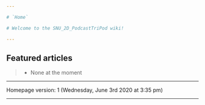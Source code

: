 ```yaml
---

# `Home`

# Welcome to the SNU_2D_PodcastTriPod wiki!

---
```


## Featured articles

> * None at the moment

---

Homepage version: 1 (Wednesday, June 3rd 2020 at 3:35 pm)

---
